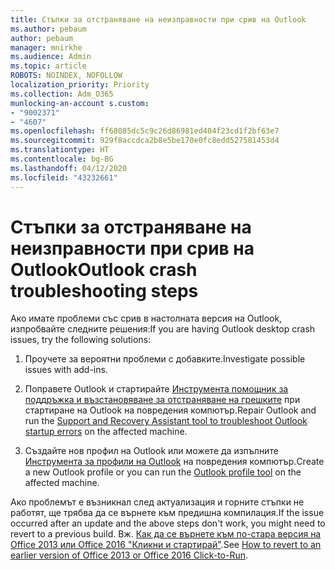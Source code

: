 ```yaml
---
title: Стъпки за отстраняване на неизправности при срив на Outlook
ms.author: pebaum
author: pebaum
manager: mnirkhe
ms.audience: Admin
ms.topic: article
ROBOTS: NOINDEX, NOFOLLOW
localization_priority: Priority
ms.collection: Adm_O365
munlocking-an-account s.custom:
- "9002371"
- "4607"
ms.openlocfilehash: ff68085dc5c9c26d86981ed404f23cd1f2bf63e7
ms.sourcegitcommit: 929f8accdca2b8e5be170e0fc8edd527581453d4
ms.translationtype: HT
ms.contentlocale: bg-BG
ms.lasthandoff: 04/12/2020
ms.locfileid: "43232661"
---
```

# <a name="outlook-crash-troubleshooting-steps"></a><span data-ttu-id="258ba-102">Стъпки за отстраняване на неизправности при срив на Outlook</span><span class="sxs-lookup"><span data-stu-id="258ba-102">Outlook crash troubleshooting steps</span></span>

<span data-ttu-id="258ba-103">Ако имате проблеми със срив в настолната версия на Outlook, изпробвайте следните решения:</span><span class="sxs-lookup"><span data-stu-id="258ba-103">If you are having Outlook desktop crash issues, try the following solutions:</span></span>

1. <span data-ttu-id="258ba-104">Проучете за вероятни проблеми с добавките.</span><span class="sxs-lookup"><span data-stu-id="258ba-104">Investigate possible issues with add-ins.</span></span>

2. <span data-ttu-id="258ba-105">Поправете Outlook и стартирайте [Инструмента помощник за поддръжка и възстановяване за отстраняване на грешките](https://aka.ms/SaRA-OutlookWontStart) при стартиране на Outlook на повредения компютър.</span><span class="sxs-lookup"><span data-stu-id="258ba-105">Repair Outlook and run the [Support and Recovery Assistant tool to troubleshoot Outlook startup errors](https://aka.ms/SaRA-OutlookWontStart) on the affected machine.</span></span>

3. <span data-ttu-id="258ba-106">Създайте нов профил на Outlook или можете да изпълните [Инструмента за профили на Outlook](https://aka.ms/SaRA-OutlookSetupProfile) на повредения компютър.</span><span class="sxs-lookup"><span data-stu-id="258ba-106">Create a new Outlook profile or you can run the [Outlook profile tool](https://aka.ms/SaRA-OutlookSetupProfile) on the affected machine.</span></span>

<span data-ttu-id="258ba-107">Ако проблемът е възникнал след актуализация и горните стъпки не работят, ще трябва да се върнете към предишна компилация.</span><span class="sxs-lookup"><span data-stu-id="258ba-107">If the issue occurred after an update and the above steps don't work, you might need to revert to a previous build.</span></span> <span data-ttu-id="258ba-108">Вж. [Как да се върнете към по-стара версия на Office 2013 или Office 2016 "Кликни и стартирай"](https://support.microsoft.com/help/2770432).</span><span class="sxs-lookup"><span data-stu-id="258ba-108">See [How to revert to an earlier version of Office 2013 or Office 2016 Click-to-Run](https://support.microsoft.com/help/2770432).</span></span>

